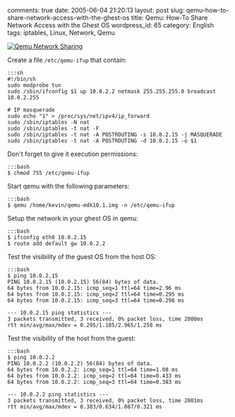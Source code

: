 comments: true
date: 2005-06-04 21:20:13
layout: post
slug: qemu-how-to-share-network-access-with-the-ghest-os
title: Qemu: How-To Share Network Access with the Ghest OS
wordpress_id: 65
category: English
tags: iptables, Linux, Network, Qemu

[![Qemu Network Sharing](http://kevin.deldycke.com/wp-content/uploads/2005/06/photo_f3-150x150.png)](http://kevin.deldycke.com/wp-content/uploads/2005/06/photo_f3.png)

Create a file `/etc/qemu-ifup` that contain:

    :::sh
    #!/bin/sh
    sudo modprobe tun
    sudo /sbin/ifconfig $1 up 10.0.2.2 netmask 255.255.255.0 broadcast 10.0.2.255

    # IP masquerade
    sudo echo "1" > /proc/sys/net/ipv4/ip_forward
    sudo /sbin/iptables -N nat
    sudo /sbin/iptables -t nat -F
    sudo /sbin/iptables -t nat -A POSTROUTING -s 10.0.2.15 -j MASQUERADE
    sudo /sbin/iptables -t nat -A POSTROUTING -d 10.0.2.15 -o $1

Don't forget to give it execution permissions:

    :::bash
    $ chmod 755 /etc/qemu-ifup

Start qemu with the following parameters:

    :::bash
    $ qemu /home/kevin/qemu-mdk10.1.img -n /etc/qemu-ifup

Setup the network in your ghest OS in qemu:

    :::bash
    $ ifconfig eth0 10.0.2.15
    $ route add default gw 10.0.2.2

Test the visibility of the guest OS from the host OS:

    :::bash
    $ ping 10.0.2.15
    PING 10.0.2.15 (10.0.2.15) 56(84) bytes of data.
    64 bytes from 10.0.2.15: icmp_seq=1 ttl=64 time=2.96 ms
    64 bytes from 10.0.2.15: icmp_seq=2 ttl=64 time=0.295 ms
    64 bytes from 10.0.2.15: icmp_seq=3 ttl=64 time=0.296 ms

    --- 10.0.2.15 ping statistics ---
    3 packets transmitted, 3 received, 0% packet loss, time 2000ms
    rtt min/avg/max/mdev = 0.295/1.185/2.965/1.258 ms

Test the visibility of the host from the guest:

    :::bash
    $ ping 10.0.2.2
    PING 10.0.2.2 (10.0.2.2) 56(84) bytes of data.
    64 bytes from 10.0.2.2: icmp_seq=1 ttl=64 time=1.08 ms
    64 bytes from 10.0.2.2: icmp_seq=2 ttl=64 time=0.433 ms
    64 bytes from 10.0.2.2: icmp_seq=3 ttl=64 time=0.383 ms

    --- 10.0.2.2 ping statistics ---
    3 packets transmitted, 3 received, 0% packet loss, time 2001ms
    rtt min/avg/max/mdev = 0.383/0.634/1.087/0.321 ms

